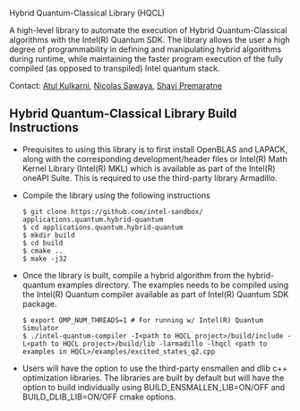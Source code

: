 Hybrid Quantum-Classical Library (HQCL)

A high-level library to automate the execution of Hybrid Quantum-Classical algorithms with the Intel(R) Quantum SDK. The library allows the user a high degree of programmability in defining and manipulating hybrid algorithms during runtime, while maintaining the faster program execution of the fully compiled (as opposed to transpiled) Intel quantum stack.

Contact: [Atul Kulkarni](mailto:atul.kulkarni@intel.com), [Nicolas Sawaya](mailto:nicolas.sawaya@intel.com), [Shavi Premaratne](mailto:shavindra.premaratne@intel.com)

## **Hybrid Quantum-Classical Library Build Instructions**

- Prequisites to using this library is to first install OpenBLAS and LAPACK, along with the corresponding development/header files or Intel(R) Math Kernel Library (Intel(R) MKL) which is available as part of the Intel(R) oneAPI Suite. This is required to use the third-party library Armadillo.

- Compile the library using the following instructions

  ```
  $ git clone https://github.com/intel-sandbox/ applications.quantum.hybrid-quantum
  $ cd applications.quantum.hybrid-quantum
  $ mkdir build
  $ cd build
  $ cmake ..
  $ make -j32
  ```

- Once the library is built, compile a hybrid algorithm from the hybrid-quantum examples directory. The examples needs to be compiled using the Intel(R) Quantum compiler available as part of Intel(R) Quantum SDK package.

  ```
  $ export OMP_NUM_THREADS=1 # For running w/ Intel(R) Quantum Simulator
  $ ./intel-quantum-compiler -I<path to HQCL project>/build/include -L<path to HQCL project>/build/lib -larmadillo -lhqcl <path to examples in HQCL>/examples/excited_states_q2.cpp
  ```

- Users will have the option to use the third-party ensmallen and dlib c++ optimization libraries. The libraries are built by default but will have the option to build individually using BUILD_ENSMALLEN_LIB=ON/OFF and BUILD_DLIB_LIB=ON/OFF cmake options.
